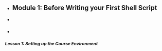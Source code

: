 - ## Module 1: Before Writing your First Shell Script
-
- ###
##### Lesson 1: Setting up the Course Environment